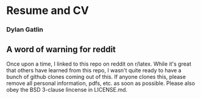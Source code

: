 # Resume and CV

### Dylan Gatlin

## A word of warning for reddit
Once upon a time, I linked to this repo on reddit on r/latex. While it's great
 that others have learned from this repo, I wasn't quite ready to have a bunch
 of github clones coming out of this. If anyone clones this, please remove all
 personal information, pdfs, etc. as soon as possible. Please also obey the BSD
 3-clause lincense in LICENSE.md.
